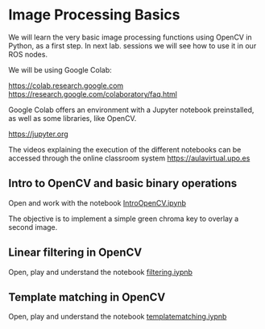 # Image Processing Basics
We will learn the very basic image processing functions using OpenCV in Python, as a first step. In next lab. sessions we will see how to use it in our ROS nodes.

We will be using Google Colab:

https://colab.research.google.com
https://research.google.com/colaboratory/faq.html

Google Colab offers an environment with a Jupyter notebook preinstalled, as well as some libraries, like OpenCV.

https://jupyter.org

The videos explaining the execution of the different notebooks can be accessed through the online classroom system https://aulavirtual.upo.es

## Intro to OpenCV and basic binary operations

Open and work with the notebook [IntroOpenCV.ipynb](https://github.com/robotics-upo/rva-course-material/blob/master/imageprocessingbasics/IntroOpenCV.ipynb)

The objective is to implement a simple green chroma key to overlay a second image.


## Linear filtering in OpenCV

Open, play and understand the notebook [filtering.iypnb](https://github.com/robotics-upo/rva-course-material/blob/master/imageprocessingbasics/filtering.ipynb)

## Template matching in OpenCV

Open, play and understand the notebook [templatematching.iypnb](https://github.com/robotics-upo/rva-course-material/blob/master/imageprocessingbasics/templatematching.ipynb)
